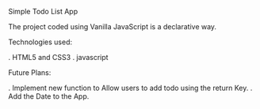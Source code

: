 Simple Todo List App

The project coded using Vanilla JavaScript is a declarative way. 

Technologies used:

. HTML5 and CSS3
. javascript

Future Plans:

. Implement new function to Allow users to add todo using the return Key.
. Add the Date to the App.



